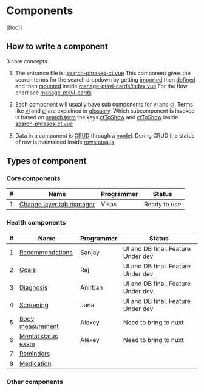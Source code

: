 # Components

[[toc]]

## How to write a component

3 core concepts:

1. The entrance file is: [search-phrases-ct.vue](https://github.com/savantcare/emr/blob/master/webclient/cts/pt-info/single/1t-Mrow-1Field/rem/search-phrases-ct.vue)
   This component gives the search terms for the search dropdown by getting [imported](https://github.com/savantcare/emr/blob/85e1510dd834a7e812e2a2ec37eaf26d2c2aa91f/webclient/cts/core/manage-ptsvl-cards/index.vue#L24) then [defined](https://github.com/savantcare/emr/blob/85e1510dd834a7e812e2a2ec37eaf26d2c2aa91f/webclient/cts/core/manage-ptsvl-cards/index.vue#L31) and then [mounted](https://github.com/savantcare/emr/blob/85e1510dd834a7e812e2a2ec37eaf26d2c2aa91f/webclient/cts/core/manage-ptsvl-cards/index.vue#L4) inside
   [manage-ptsvl-cards/index.vue](https://github.com/savantcare/emr/blob/master/webclient/cts/core/manage-ptsvl-cards/index.vue) For the flow chart see [manage-ptsvl-cards](./core/manage-ptsvl-cards/README.md)

2. Each component will usually have sub components for [vl](https://github.com/savantcare/emr/tree/master/webclient/cts/pt-info/single/1t-Mrow-1Field/rem/vl) and [cl](https://github.com/savantcare/emr/tree/master/webclient/cts/pt-info/single/1t-Mrow-1Field/rem/cl). Terms like [vl](../../docs/GLOSSARY.html#others) and [cl](../../docs/GLOSSARY.html#others) are explained in [glossary](../../docs/GLOSSARY). Which subcomponent is invoked is based on [search term](https://github.com/savantcare/emr/blob/85e1510dd834a7e812e2a2ec37eaf26d2c2aa91f/webclient/cts/pt-info/single/1t-Mrow-1Field/rem/search-phrases-ct.vue#L15) the keys [ctToShow](https://github.com/savantcare/emr/blob/85e1510dd834a7e812e2a2ec37eaf26d2c2aa91f/webclient/cts/pt-info/single/1t-Mrow-1Field/rem/search-phrases-ct.vue#L17) and [ctToShow](https://github.com/savantcare/emr/blob/85e1510dd834a7e812e2a2ec37eaf26d2c2aa91f/webclient/cts/pt-info/single/1t-Mrow-1Field/rem/search-phrases-ct.vue#L26) inside [search-phrases-ct.vue](https://github.com/savantcare/emr/blob/master/webclient/cts/pt-info/single/1t-Mrow-1Field/rem/search-phrases-ct.vue)

3. Data in a component is [CRUD](https://en.wikipedia.org/wiki/Create,_read,_update_and_delete) through a [model](https://github.com/savantcare/emr/blob/master/webclient/cts/pt-info/single/1t-Mrow-1Field/rem/db/client-side-db/rem.js). During CRUD the status of row is maintained inside [rowstatus.js](https://github.com/savantcare/emr/blob/master/webclient/cts/core/crud/rowstatus.js)

## Types of component

### Core components

| #   | Name                                               | Programmer | Status       |
| --- | -------------------------------------------------- | ---------- | ------------ |
| 1   | [Change layer tab manager](./core/manage-cl-tabs/) | Vikas      | Ready to use |

### Health components

| #   | Name                                             | Programmer | Status                             |
| --- | ------------------------------------------------ | ---------- | ---------------------------------- |
| 1   | [Recommendations](./pt-info/single/rec/)         | Sanjay     | UI and DB final. Feature Under dev |
| 2   | [Goals](./pt-info/single/goal/)                  | Raj        | UI and DB final. Feature Under dev |
| 3   | [Diagnosis](./pt-info/single/dx/)                | Anirban    | UI and DB final. Feature Under dev |
| 4   | [Screening](./pt-info/single/scr/)               | Jana       | UI and DB final. Feature Under dev |
| 5   | [Body measurement](./pt-info/single/bm/)         | Alexey     | Need to bring to nuxt              |
| 6   | [Mental status exam](./pt-info/single/mse/)      | Alexey     | Need to bring to nuxt              |
| 7   | [Reminders](./pt-info/single/1t-Mrow-1Field/rem) |            |                                    |
| 8   | [Medication](./pt-info/single/medications/)      |            |                                    |

### Other components
